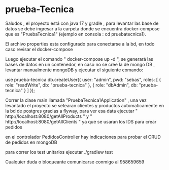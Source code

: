 # prueba-Tecnica

Saludos , el proyecto está con java 17 y gradle , para levantar las base de datos se debe ingresar a la carpeta donde se encuentra docker-compose que es "PruebaTecnica1"  (ejemplo en consola : cd pruebatecnica1).

El archivo properties esta configurado para conectarse a la bd, en todo caso revisar el docker-compose

Luego ejecutar el comando " docker-compose up -d ", se generará las bases de datos en un contenedor, en caso no se cree la de mongo DB , levantar manualmente mongoDB  y ejecutar el siguiente comando: 

use prueba-tecnica
db.createUser({
  user: "admin",
  pwd: "sebas",
  roles: [
    { role: "readWrite", db: "prueba-tecnica" },
    { role: "dbAdmin", db: "prueba-tecnica" }
  ]
});

Correr la clase main llamada "PruebaTecnica1Application" , una vez levantado el proyecto se setearan clientes y productos automaticamente en la bd de postgres gracias a flyway, para ver esa data ejecutar " http://localhost:8080/getAllProducts " y " http://localhost:8080/getAllClients " ya que se usaran los IDS para crear pedidos

en el controlador PedidosController hay indicaciones para probar el CRUD de pedidos en mongoDB 

para correr los test unitarios ejecutar ./gradlew test

Cualquier duda o bloqueante comunicarse conmigo al 958659659


